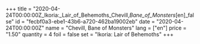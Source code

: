 +++
title = "2020-04-24T00:00:00Z_Ikoria:_Lair_of_Behemoths_Chevill,_Bane_of_Monsters_[en]_false"
id = "fecbf0a3-ebe1-43b6-a720-462ba19002eb"
date = "2020-04-24T00:00:00Z"
name = "Chevill, Bane of Monsters"
lang = ["en"]
price = "1.50"
quantity = 4
foil = false
set = "Ikoria: Lair of Behemoths"
+++
